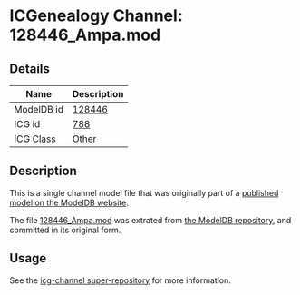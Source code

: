 # ICGenealogy Channel: 128446\_Ampa.mod

## Details

Name | Description
---- | -----------
ModelDB id | [128446](http://senselab.med.yale.edu/ModelDB/ShowModel.cshtml?model=128446)
ICG id | [788](http://icg.neurotheory.ox.ac.uk/channels/other/788)
ICG Class | [Other](http://icg.neurotheory.ox.ac.uk/channels/other)

## Description

This is a single channel model file that was originally part of a [published model on the ModelDB website](http://senselab.med.yale.edu/mModelDB/ShowModel.cshtml?model=128446).

The file [128446\_Ampa.mod](128446_Ampa.mod) was extrated from [the ModelDB repository](http://senselab.med.yale.edu/ModelDB/ShowModel.cshtml?model=128446), and committed in its original form.

## Usage

See the [icg-channel super-repository](https://github.com/icgenealogy/icg-channels) for more information.